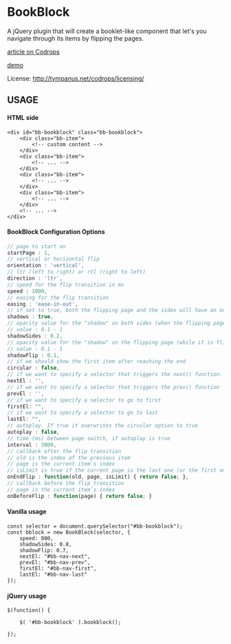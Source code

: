 
BookBlock
=========

A jQuery plugin that will create a booklet-like component that let's you navigate through its items by flipping the pages.

[article on Codrops](http://tympanus.net/codrops/2012/09/03/bookblock-a-content-flip-plugin/)

[demo](http://tympanus.net/Development/BookBlock/)

License: http://tympanus.net/codrops/licensing/


## USAGE

#### HTML side
```
<div id="bb-bookblock" class="bb-bookblock">
	<div class="bb-item">
		<!-- custom content -->
	</div>
	<div class="bb-item">
		<!-- ... -->
	</div>
	<div class="bb-item">
		<!-- ... -->
	</div>
	<div class="bb-item">
		<!-- ... -->
	</div>
	<!-- ... -->
</div>
```

#### BookBlock Configuration Options

```js
// page to start on
startPage : 1,
// vertical or horizontal flip
orientation : 'vertical',
// ltr (left to right) or rtl (right to left)
direction : 'ltr',
// speed for the flip transition in ms
speed : 1000,
// easing for the flip transition
easing : 'ease-in-out',
// if set to true, both the flipping page and the sides will have an overlay to simulate shadows
shadows : true,
// opacity value for the "shadow" on both sides (when the flipping page is over it)
// value : 0.1 - 1
shadowSides : 0.2,
// opacity value for the "shadow" on the flipping page (while it is flipping)
// value : 0.1 - 1
shadowFlip : 0.1,
// if we should show the first item after reaching the end
circular : false,
// if we want to specify a selector that triggers the next() function. example: ´#bb-nav-next´
nextEl : '',
// if we want to specify a selector that triggers the prev() function
prevEl : '',
// if we want to specify a selector to go to first
firstEl: "",
// if we want to specify a selector to go to last
lastEl: "",
// autoplay. If true it overwrites the circular option to true
autoplay : false,
// time (ms) between page switch, if autoplay is true
interval : 3000,
// callback after the flip transition
// old is the index of the previous item
// page is the current item´s index
// isLimit is true if the current page is the last one (or the first one)
onEndFlip : function(old, page, isLimit) { return false; },
// callback before the flip transition
// page is the current item´s index
onBeforeFlip : function(page) { return false; }
```

#### Vanilla usage
```
const selector = document.querySelector("#bb-bookblock");
const bblock = new BookBlock(selector, {
	speed: 800,
	shadowSides: 0.8,
	shadowFlip: 0.7,
	nextEl: "#bb-nav-next",
	prevEl: "#bb-nav-prev",
	firstEl: "#bb-nav-first",
	lastEl: "#bb-nav-last"
});
```

#### jQuery usage
```
$(function() {
			
	$( '#bb-bookblock' ).bookblock();

});
```
